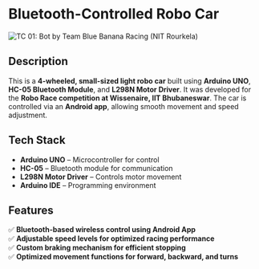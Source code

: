 # Bluetooth-Controlled Robo Car

![TC 01: Bot by Team Blue Banana Racing (NIT Rourkela)](https://github.com/user-attachments/assets/b6d9f5a0-f903-46d6-8fe4-712c99db4918)

## Description
This is a **4-wheeled, small-sized light robo car** built using **Arduino UNO**, **HC-05 Bluetooth Module**, and **L298N Motor Driver**. It was developed for the **Robo Race competition at Wissenaire, IIT Bhubaneswar**. The car is controlled via an **Android app**, allowing smooth movement and speed adjustment.

## Tech Stack
- **Arduino UNO** – Microcontroller for control  
- **HC-05** – Bluetooth module for communication  
- **L298N Motor Driver** – Controls motor movement  
- **Arduino IDE** – Programming environment    

## Features
✅ **Bluetooth-based wireless control using Android App**  
✅ **Adjustable speed levels for optimized racing performance**  
✅ **Custom braking mechanism for efficient stopping**  
✅ **Optimized movement functions for forward, backward, and turns**  
